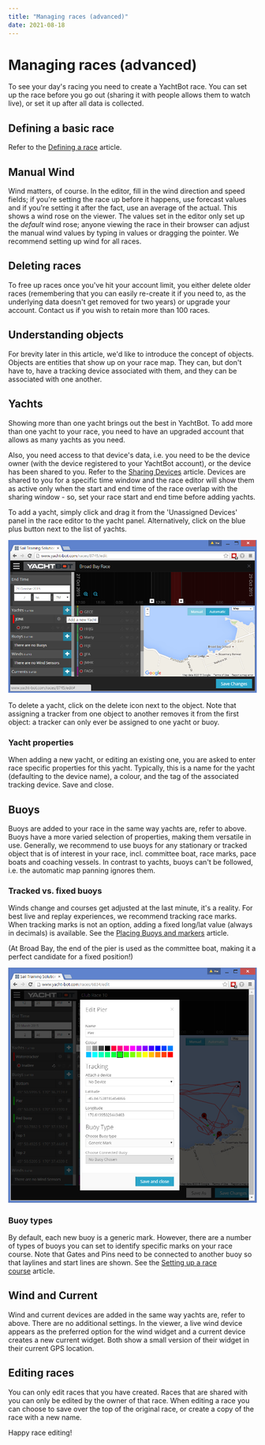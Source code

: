```yaml
---
title: "Managing races (advanced)"
date: 2021-08-18
---
```

# Managing races (advanced)

To see your day's racing you need to create a YachtBot race. You can set up the race before you go out (sharing it with people allows them to watch live), or set it up after all data is collected.

  

Defining a basic race
---------------------

Refer to the [Defining a race](../../YachtBot%20Web/Getting%20started/Creating%20a%20YachtBot%20race%20session.md) article.

  

Manual Wind
-----------

Wind matters, of course. In the editor, fill in the wind direction and speed fields; if you're setting the race up before it happens, use forecast values and if you're setting it after the fact, use an average of the actual. This shows a wind rose on the viewer. The values set in the editor only set up the _default_ wind rose; anyone viewing the race in their browser can adjust the manual wind values by typing in values or dragging the pointer. We recommend setting up wind for all races. 

  

Deleting races
--------------

To free up races once you've hit your account limit, you either delete older races (remembering that you can easily re-create it if you need to, as the underlying data doesn't get removed for two years) or upgrade your account. Contact us if you wish to retain more than 100 races.  

  

Understanding objects
---------------------

For brevity later in this article, we'd like to introduce the concept of objects. Objects are entities that show up on your race map. They can, but don't have to, have a tracking device associated with them, and they can be associated with one another. 

  

Yachts
------

Showing more than one yacht brings out the best in YachtBot. To add more than one yacht to your race, you need to have an upgraded account that allows as many yachts as you need.

  

Also, you need access to that device's data, i.e. you need to be the device owner (with the device registered to your YachtBot account), or the device has been shared to you. Refer to the [Sharing Devices](../../YachtBot%20Web/Getting%20started/Sharing%20Devices.md) article. Devices are shared to you for a specific time window and the race editor will show them as active only when the start and end time of the race overlap with the sharing window - so, set your race start and end time before adding yachts.

  

To add a yacht, simply click and drag it from the 'Unassigned Devices' panel in the race editor to the yacht panel. Alternatively, click on the blue plus button next to the list of yachts.

  

<img src="../../../assets/images/blob1446004329409.png" alt=""  />

  

To delete a yacht, click on the delete icon next to the object. Note that assigning a tracker from one object to another removes it from the first object: a tracker can only ever be assigned to one yacht or buoy.

  

### Yacht properties

When adding a new yacht, or editing an existing one, you are asked to enter race specific properties for this yacht. Typically, this is a name for the yacht (defaulting to the device name), a colour, and the tag of the associated tracking device. Save and close.

  

Buoys
-----

Buoys are added to your race in the same way yachts are, refer to above. Buoys have a more varied selection of properties, making them versatile in use. Generally, we recommend to use buoys for any stationary or tracked object that is of interest in your race, incl. committee boat, race marks, pace boats and coaching vessels. In contrast to yachts, buoys can't be followed, i.e. the automatic map panning ignores them.  

  

### Tracked vs. fixed buoys

Winds change and courses get adjusted at the last minute, it's a reality. For best live and replay experiences, we recommend tracking race marks. When tracking marks is not an option, adding a fixed long/lat value (always in decimals) is available. See the [Placing Buoys and markers](../../YachtBot%20Web/Race%20Management/Placing%20Buoys%20and%20markers.md) article.

  

(At Broad Bay, the end of the pier is used as the committee boat, making it a perfect candidate for a fixed position!)

  

<img src="../../../assets/images/blob1446006472582.png" alt=""  />

  

### Buoy types

By default, each new buoy is a generic mark. However, there are a number of types of buoys you can set to identify specific marks on your race course. Note that Gates and Pins need to be connected to another buoy so that laylines and start lines are shown. See the [Setting up a race course](../../YachtBot%20Web/Race%20Management/Setting%20up%20a%20race%20course.md) article.

  

Wind and Current
----------------

Wind and current devices are added in the same way yachts are, refer to above. There are no additional settings. In the viewer, a live wind device appears as the preferred option for the wind widget and a current device creates a new current widget. Both show a small version of their widget in their current GPS location.

  

Editing races
-------------

You can only edit races that you have created. Races that are shared with you can only be edited by the owner of that race. When editing a race you can choose to save over the top of the original race, or create a copy of the race with a new name.

  

Happy race editing!